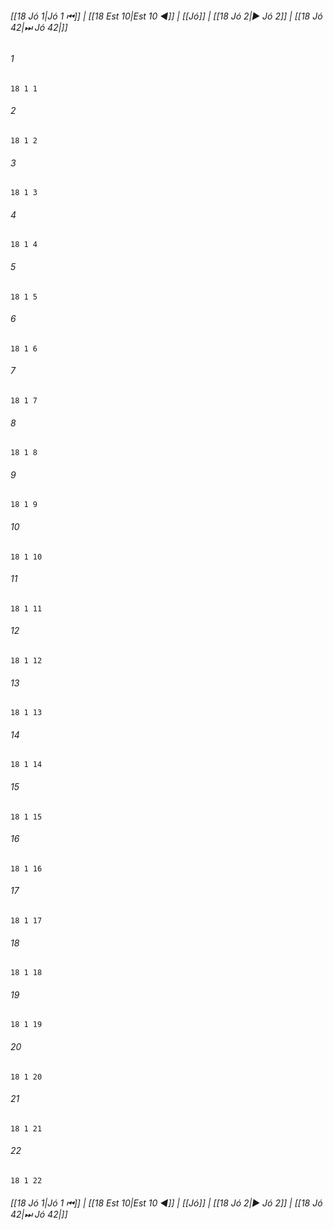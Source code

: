 
###### [[18 Jó 1|Jó 1 ⏮]] | [[18 Est 10|Est 10 ◀]] | [[Jó]] | [[18 Jó 2|▶ Jó 2]] | [[18 Jó 42|⏭ Jó 42|]]

###### 1
``` verse
18 1 1 
```
###### 2
``` verse
18 1 2 
```
###### 3
``` verse
18 1 3 
```
###### 4
``` verse
18 1 4 
```
###### 5
``` verse
18 1 5 
```
###### 6
``` verse
18 1 6 
```
###### 7
``` verse
18 1 7 
```
###### 8
``` verse
18 1 8 
```
###### 9
``` verse
18 1 9 
```
###### 10
``` verse
18 1 10 
```
###### 11
``` verse
18 1 11 
```
###### 12
``` verse
18 1 12 
```
###### 13
``` verse
18 1 13 
```
###### 14
``` verse
18 1 14 
```
###### 15
``` verse
18 1 15 
```
###### 16
``` verse
18 1 16 
```
###### 17
``` verse
18 1 17 
```
###### 18
``` verse
18 1 18 
```
###### 19
``` verse
18 1 19 
```
###### 20
``` verse
18 1 20 
```
###### 21
``` verse
18 1 21 
```
###### 22
``` verse
18 1 22 
```

###### [[18 Jó 1|Jó 1 ⏮]] | [[18 Est 10|Est 10 ◀]] | [[Jó]] | [[18 Jó 2|▶ Jó 2]] | [[18 Jó 42|⏭ Jó 42|]]

